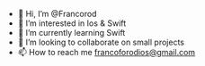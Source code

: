 - 👋 Hi, I’m @Francorod
- 👀 I’m interested in Ios & Swift
- 🌱 I’m currently learning Swift
- 💞️ I’m looking to collaborate on small projects 
- 📫 How to reach me francoforodios@gmail.com

<!---
Francorod/Francorod is a ✨ special ✨ repository because its `README.md` (this file) appears on your GitHub profile.
You can click the Preview link to take a look at your changes.
--->
